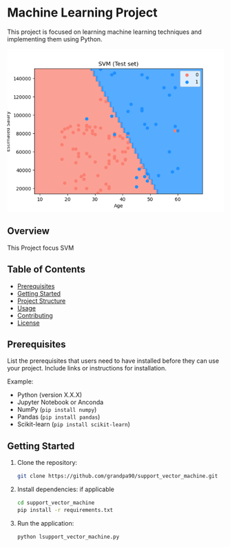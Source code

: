 # Machine Learning Project

This project is focused on learning machine learning techniques and implementing them using Python.

![Machine Learning](Figure_1.png)

## Overview

This Project focus SVM

## Table of Contents

- [Prerequisites](#prerequisites)
- [Getting Started](#getting-started)
- [Project Structure](#project-structure)
- [Usage](#usage)
- [Contributing](#contributing)
- [License](#license)

## Prerequisites

List the prerequisites that users need to have installed before they can use your project. Include links or instructions for installation.

Example:

- Python (version X.X.X)
- Jupyter Notebook or Anconda 
- NumPy (`pip install numpy`)
- Pandas (`pip install pandas`)
- Scikit-learn (`pip install scikit-learn`)

## Getting Started

1. Clone the repository:

    ```bash
    git clone https://github.com/grandpa90/support_vector_machine.git
    ```

2. Install dependencies:
    if applicable
    ```bash
    cd support_vector_machine
    pip install -r requirements.txt
    ```

3. Run the application:

    ```bash
    python lsupport_vector_machine.py
    ```
